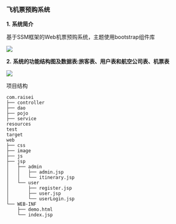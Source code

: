 ### 飞机票预购系统

**1.**     **系统简介**

基于SSM框架的Web机票预购系统，主题使用bootstrap组件库

![](https://cdn.jsdelivr.net/gh/narugakuru/images@master/img/20240612154241.png)



**2.**     **系统的功能结构图及数据表:旅客表、用户表和航空公司表、机票表**

![](https://cdn.jsdelivr.net/gh/narugakuru/images@master/img/20240612154320.png)

项目结构
```
com.raisei
├── controller
├── dao
├── pojo
├── service
resources
test
target
web
├── css
├── image
├── js
├── jsp
│   ├── admin
│   │   ├── admin.jsp
│   │   └── itinerary.jsp
│   └── user
│       ├── register.jsp
│       ├── user.jsp
│       └── userLogin.jsp
└── WEB-INF
    ├── demo.html
    └── index.jsp
```
